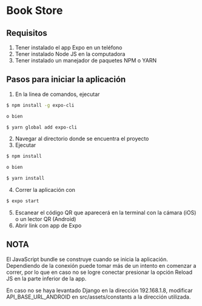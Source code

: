 # Book Store

## Requisitos
1. Tener instalado el app Expo en un teléfono
2. Tener instalado Node JS en la computadora
3. Tener instalado un manejador de paquetes NPM o YARN

## Pasos para iniciar la aplicación
1. En la linea de comandos, ejecutar
```bash
$ npm install -g expo-cli

o bien 

$ yarn global add expo-cli
```
2. Navegar al directorio donde se encuentra el proyecto
3. Ejecutar 
```bash
$ npm install

o bien 

$ yarn install
```
4. Correr la aplicación con 
```bash
$ expo start
```
5. Escanear el código QR que aparecerá en la terminal con la cámara (iOS) o un lector QR (Android)
6. Abrir link con app de Expo

## NOTA
El JavaScript bundle se construye cuando se inicia la aplicación. 
Dependiendo de la conexión puede tomar más de un intento en comenzar a correr, por lo que en caso no se logre conectar presionar la opción Reload JS en la parte inferior de la app.

En caso no se haya levantado Django en la dirección 192.168.1.8, modificar API_BASE_URL_ANDROID en src/assets/constants a la dirección utilizada.
